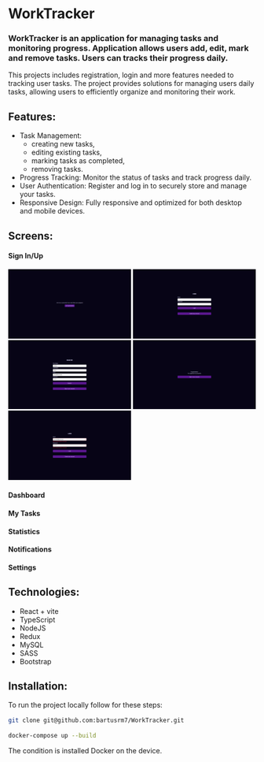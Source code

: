 # WorkTracker

### WorkTracker is an application for managing tasks and monitoring progress. Application allows users add, edit, mark and remove tasks. Users can tracks their progress daily.

This projects includes registration, login and more features needed to tracking user tasks. The project provides solutions for managing users daily tasks, allowing users to efficiently organize and monitoring their work.

## Features:
* Task Management:
  - creating new tasks,
  - editing existing tasks,
  - marking tasks as completed,
  - removing tasks.
* Progress Tracking: Monitor the status of tasks and track progress daily.
* User Authentication: Register and log in to securely store and manage your tasks.
* Responsive Design: Fully responsive and optimized for both desktop and mobile devices.

## Screens:
#### Sign In/Up
<img src="/work-tracker-frontend/src/assets/Zrzut ekranu 2025-04-16 104717.png" width="250" /> 
<img src="/work-tracker-frontend/src/assets/Zrzut ekranu 2025-04-16 091503.png" width="250" /> 
<img src="/work-tracker-frontend/src/assets/Zrzut ekranu 2025-04-16 091718.png" width="250" /> 
<img src="/work-tracker-frontend/src/assets/Zrzut ekranu 2025-04-16 091724.png" width="250" /> 
<img src="/work-tracker-frontend/src/assets/Zrzut ekranu 2025-04-16 091752.png" width="250" /> 


#### Dashboard

#### My Tasks

#### Statistics

#### Notifications

#### Settings

## Technologies:
* React + vite
* TypeScript
* NodeJS
* Redux
* MySQL
* SASS
* Bootstrap
  
## Installation:
To run the project locally follow for these steps:


```bash
git clone git@github.com:bartusrm7/WorkTracker.git
```

```bash
docker-compose up --build
```

The condition is installed Docker on the device.

